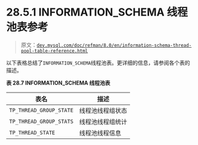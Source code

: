 # 28.5.1 INFORMATION_SCHEMA 线程池表参考

> 原文：[`dev.mysql.com/doc/refman/8.0/en/information-schema-thread-pool-table-reference.html`](https://dev.mysql.com/doc/refman/8.0/en/information-schema-thread-pool-table-reference.html)

以下表格总结了`INFORMATION_SCHEMA`线程池表。更详细的信息，请参阅各个表的描述。

**表 28.7 INFORMATION_SCHEMA 线程池表**

| 表名 | 描述 |
| --- | --- |
| `TP_THREAD_GROUP_STATE` | 线程池线程组状态 |
| `TP_THREAD_GROUP_STATS` | 线程池线程组统计 |
| `TP_THREAD_STATE` | 线程池线程信息 |
